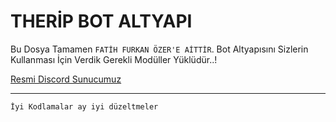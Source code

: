 THERİP BOT ALTYAPI
=================
 Bu Dosya Tamamen `FATİH FURKAN ÖZER'E AİTTİR`. Bot Altyapısını Sizlerin Kullanması İçin Verdik Gerekli Modüller Yüklüdür..!

[Resmi Discord Sunucumuz](https://discord.gg/Gy8kXNx)

-------------------

`İyi Kodlamalar ay iyi düzeltmeler`

